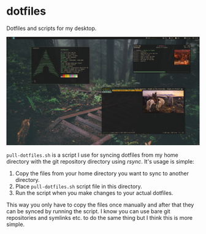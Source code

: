 # dotfiles

Dotfiles and scripts for my desktop.

<img src="/scrot.png" width="800">

`pull-dotfiles.sh` is a script I use for syncing dotfiles from my home directory with the git repository directory using _rsync_. It's usage is simple:

1. Copy the files from your home directory you want to sync to another directory.
2. Place `pull-dotfiles.sh` script file in this directory.
3. Run the script when you make changes to your actual dotfiles.

This way you only have to copy the files once manually and after that they can be synced by running the script. 
I know you can use bare git repositories and symlinks etc. to do the same thing but I think this is more simple.
